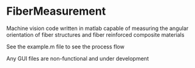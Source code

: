 # FiberMeasurement
Machine vision code written in matlab capable of measuring the angular orientation of fiber structures and fiber reinforced composite materials

See the example.m file to see the process flow

Any GUI files are non-functional and under development